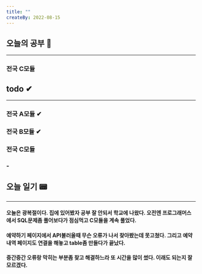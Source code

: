 ```yaml
---
title: ""
createBy: 2022-08-15
---
```

## 오늘의 공부 🎉
---
### 전국 C모듈

## todo ✔
---
### 전국 A모듈 ✔
### 전국 B모듈 ✔
### 전국 C모듈
### - 

## 오늘 일기 📟
---
#### 오늘은 광복절이다. 집에 있어봤자 공부 잘 안되서 학교에 나왔다. 오전엔 프로그래머스에서 SQL문제좀 풀어보다가 점심먹고 C모듈을 계속 풀었다.
#### 예약하기 페이지에서 API불러올때 무슨 오류가 나서 찾아봤는데 못고쳤다. 그리고 예약내역 페이지도 연결을 해놓고 table좀 만들다가 끝났다.
#### 중간중간 오류랑 막히는 부분좀 찾고 해결하느라 또 시간을 많이 썼다. 이래도 되는지 잘 모르겠다.
